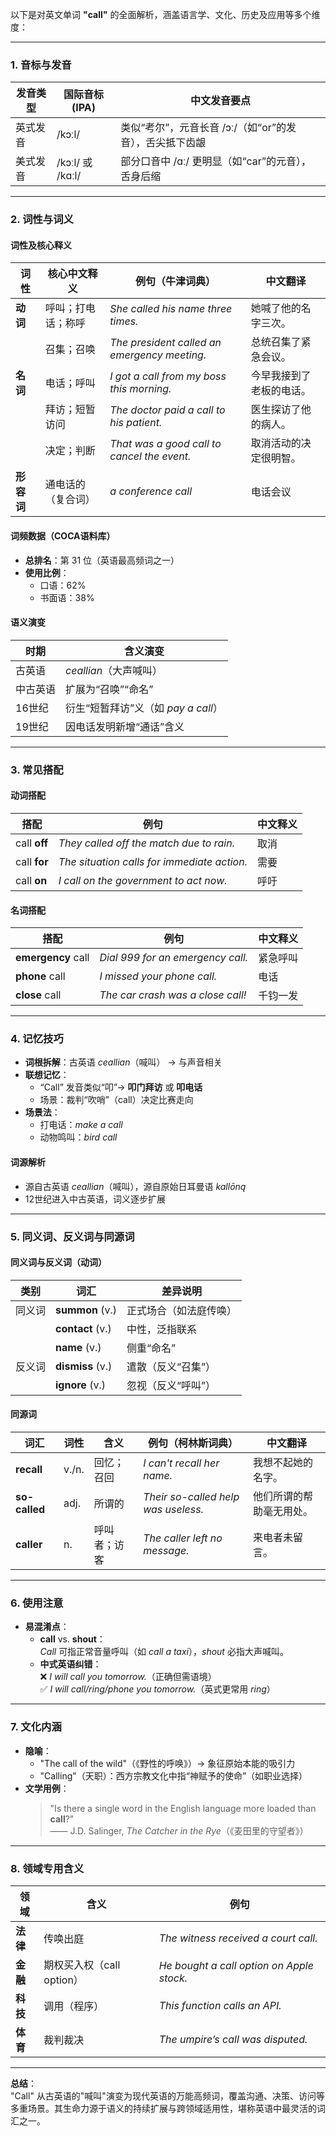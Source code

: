 以下是对英文单词 **"call"** 的全面解析，涵盖语言学、文化、历史及应用等多个维度：

---

### 1. **音标与发音**
| 发音类型 | 国际音标 (IPA) | 中文发音要点 |
|----------|----------------|--------------|
| 英式发音 | /kɔːl/         | 类似“考尔”，元音长音 /ɔː/（如“or”的发音），舌尖抵下齿龈 |
| 美式发音 | /kɔːl/ 或 /kɑːl/ | 部分口音中 /ɑː/ 更明显（如“car”的元音），舌身后缩 |

---

### 2. **词性与词义**
#### **词性及核心释义**
| 词性   | 核心中文释义         | 例句（牛津词典）                                                                 | 中文翻译                     |
|--------|----------------------|----------------------------------------------------------------------------------|------------------------------|
| **动词** | 呼叫；打电话；称呼   | *She called his name three times.*                                               | 她喊了他的名字三次。         |
|        | 召集；召唤           | *The president called an emergency meeting.*                                     | 总统召集了紧急会议。         |
| **名词** | 电话；呼叫           | *I got a call from my boss this morning.*                                        | 今早我接到了老板的电话。     |
|        | 拜访；短暂访问       | *The doctor paid a call to his patient.*                                         | 医生探访了他的病人。         |
|        | 决定；判断           | *That was a good call to cancel the event.*                                      | 取消活动的决定很明智。       |
| **形容词** | 通电话的（复合词）   | *a conference call*                                                             | 电话会议                     |

#### **词频数据（COCA语料库）**
- **总排名**：第 31 位（英语最高频词之一）  
- **使用比例**：  
  - 口语：62%  
  - 书面语：38%  

#### **语义演变**
| 时期       | 含义演变                     |
|------------|------------------------------|
| 古英语     | *ceallian*（大声喊叫）       |
| 中古英语   | 扩展为“召唤”“命名”           |
| 16世纪     | 衍生“短暂拜访”义（如 *pay a call*） |
| 19世纪     | 因电话发明新增“通话”含义     |

---

### 3. **常见搭配**
#### **动词搭配**
| 搭配          | 例句                  | 中文释义         |
|---------------|-----------------------|------------------|
| call **off**  | *They called off the match due to rain.* | 取消             |
| call **for**  | *The situation calls for immediate action.* | 需要             |
| call **on**   | *I call on the government to act now.*   | 呼吁             |

#### **名词搭配**
| 搭配              | 例句                              | 中文释义       |
|-------------------|-----------------------------------|----------------|
| **emergency** call | *Dial 999 for an emergency call.* | 紧急呼叫       |
| **phone** call    | *I missed your phone call.*       | 电话           |
| **close** call    | *The car crash was a close call!* | 千钧一发       |

---

### 4. **记忆技巧**
- **词根拆解**：古英语 *ceallian*（喊叫） → 与声音相关  
- **联想记忆**：  
  - “Call” 发音类似“叩”→ **叩门拜访** 或 **叩电话**  
  - 场景：裁判“吹哨”（call）决定比赛走向  
- **场景法**：  
  - 打电话：*make a call*  
  - 动物鸣叫：*bird call*  

#### **词源解析**
- 源自古英语 *ceallian*（喊叫），源自原始日耳曼语 *kallōną*  
- 12世纪进入中古英语，词义逐步扩展  

---

### 5. **同义词、反义词与同源词**
#### **同义词与反义词（动词）**
| 类别     | 词汇          | 差异说明                     |
|----------|---------------|------------------------------|
| 同义词   | **summon** (v.) | 正式场合（如法庭传唤）       |
|          | **contact** (v.)| 中性，泛指联系               |
|          | **name** (v.)   | 侧重“命名”                   |
| 反义词   | **dismiss** (v.) | 遣散（反义“召集”）           |
|          | **ignore** (v.)  | 忽视（反义“呼叫”）           |

#### **同源词**
| 词汇         | 词性    | 含义           | 例句（柯林斯词典）                          | 中文翻译         |
|--------------|---------|----------------|---------------------------------------------|------------------|
| **recall**   | v./n.   | 回忆；召回     | *I can't recall her name.*                  | 我想不起她的名字。|
| **so-called**| adj.    | 所谓的         | *Their so-called help was useless.*         | 他们所谓的帮助毫无用处。|
| **caller**   | n.      | 呼叫者；访客   | *The caller left no message.*               | 来电者未留言。    |

---

### 6. **使用注意**
- **易混淆点**：  
  - **call** vs. **shout**：  
    *Call* 可指正常音量呼叫（如 *call a taxi*），*shout* 必指大声喊叫。  
  - **中式英语纠错**：  
    ❌ *I will call you tomorrow.*（正确但需语境）  
    ✅ *I will call/ring/phone you tomorrow.*（英式更常用 *ring*）  

---

### 7. **文化内涵**
- **隐喻**：  
  - "The call of the wild"（《野性的呼唤》）→ 象征原始本能的吸引力  
  - "Calling"（天职）：西方宗教文化中指“神赋予的使命”（如职业选择）  
- **文学用例**：  
  > "Is there a single word in the English language more loaded than **call**?"  
  > —— J.D. Salinger, *The Catcher in the Rye*（《麦田里的守望者》）

---

### 8. **领域专用含义**
| 领域   | 含义                     | 例句                          |
|--------|--------------------------|-------------------------------|
| **法律** | 传唤出庭                 | *The witness received a court call.* |
| **金融** | 期权买入权（call option）| *He bought a call option on Apple stock.* |
| **科技** | 调用（程序）             | *This function calls an API.* |
| **体育** | 裁判裁决                 | *The umpire’s call was disputed.* |

---

**总结**：  
"Call" 从古英语的"喊叫"演变为现代英语的万能高频词，覆盖沟通、决策、访问等多重场景。其生命力源于语义的持续扩展与跨领域适用性，堪称英语中最灵活的词汇之一。